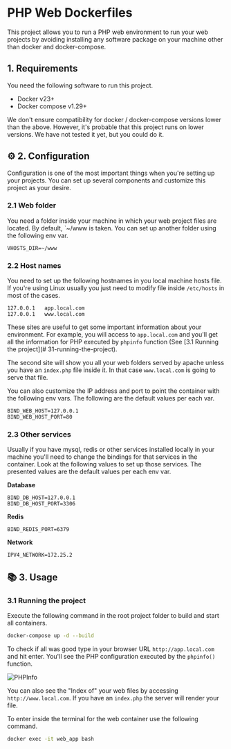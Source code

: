 # PHP Web Dockerfiles

This project allows you to run a PHP web environment to run your web projects by avoiding installing
any software package on your machine other than docker and docker-compose.

## 1. Requirements

You need the following software to run this project.

- Docker v23+
- Docker compose v1.29+

We don't ensure compatibility for docker / docker-compose versions lower than the above. However, it's probable
that this project runs on lower versions. We have not tested it yet, but you could do it.

## :gear: 2. Configuration

Configuration is one of the most important things when you're setting up your projects. You can set up several
components and customize this project as your desire.

### 2.1 Web folder

You need a folder inside your machine in which your web project files are located. By default, `~/www is taken.
You can set up another folder using the following env var. 

```dotenv
VHOSTS_DIR=~/www
```

### 2.2 Host names

You need to set up the following hostnames in you local machine hosts file. If you're using Linux usually you
just need to modify file inside `/etc/hosts` in most of the cases.

```text
127.0.0.1   app.local.com
127.0.0.1   www.local.com
```

These sites are useful to get some important information about your environment. For example, you will access
to `app.local.com` and you'll get all the information for PHP executed by `phpinfo` function (See
[3.1 Running the project](# 31-running-the-project).

The second site will show you all your web folders served by apache unless you have an `index.php` file
inside it. In that case `www.local.com` is going to serve that file.

You can also customize the IP address and port to point the container with the following env vars. The
following are the default values per each var.

```dotenv
BIND_WEB_HOST=127.0.0.1
BIND_WEB_HOST_PORT=80
```

### 2.3 Other services

Usually if you have mysql, redis or other services installed locally in your machine you'll need to change
the bindings for that services in the container. Look at the following values to set up those services. The
presented values are the default values per each env var.

**Database**

```dotenv
BIND_DB_HOST=127.0.0.1
BIND_DB_HOST_PORT=3306
```

**Redis**

```dotenv
BIND_REDIS_PORT=6379
```

**Network**

```dotenv
IPV4_NETWORK=172.25.2
```

## :books: 3. Usage

### 3.1 Running the project

Execute the following command in the root project folder to build and start all containers.

```bash
docker-compose up -d --build
```

To check if all was good type in your browser URL `http://app.local.com` and hit enter. You'll see the
PHP configuration executed by the `phpinfo()` function.

![PHPInfo](https://blog.pleets.org/img/articles/phpinfo_php_web_dockerfiles.png)

You can also see the "Index of" your web files by accessing `http://www.local.com`. If you have an `index.php` the server
will render your file.

To enter inside the terminal for the web container use the following command.

```bash
docker exec -it web_app bash
```